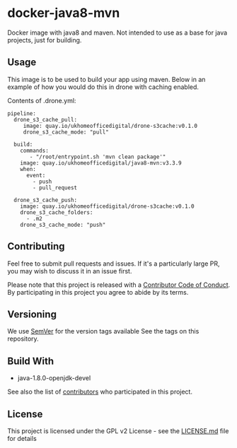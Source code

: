 # docker-java8-mvn

Docker image with java8 and maven. Not intended to use as a base for java projects, just for building.

## Usage

This image is to be used to build your app using maven. Below in an example of how you would do this in drone with caching enabled.

Contents of .drone.yml:
```
pipeline:
  drone_s3_cache_pull:
     image: quay.io/ukhomeofficedigital/drone-s3cache:v0.1.0
     drone_s3_cache_mode: "pull"

  build:
    commands:
       - "/root/entrypoint.sh 'mvn clean package'"
    image: quay.io/ukhomeofficedigital/java8-mvn:v3.3.9
    when:
      event:
        - push
        - pull_request

  drone_s3_cache_push:
    image: quay.io/ukhomeofficedigital/drone-s3cache:v0.1.0
    drone_s3_cache_folders:
      - .m2
    drone_s3_cache_mode: "push"
```

## Contributing

Feel free to submit pull requests and issues. If it's a particularly large PR, you may wish to
discuss it in an issue first.

Please note that this project is released with a
[Contributor Code of Conduct](https://github.com/UKHomeOffice/docker-java8-mvn/blob/master/CODE_OF_CONDUCT.md).
By participating in this project you agree to abide by its terms.

## Versioning

We use [SemVer](http://semver.org/) for the version tags available See the tags on this repository.

## Build With

* java-1.8.0-openjdk-devel

See also the list of
[contributors](https://github.com/UKHomeOffice/java-1.8.0-openjdk-deve/graphs/contributors) who participated
in this project.

## License

This project is licensed under the GPL v2 License - see the
[LICENSE.md](https://github.com/UKHomeOffice/java-1.8.0-openjdk-deve/blob/master/LICENSE.md) file for details
